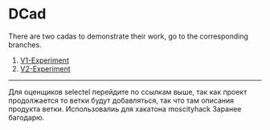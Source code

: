 # DCad

There are two cadas to demonstrate their work, go to the corresponding branches.

1. [V1-Experiment](https://github.com/Mika-dot/Cad/tree/V1-Experiment "V1-Experiment")
2. [V2-Experiment](https://github.com/Mika-dot/Cad/tree/V2-Experiment "V2-Experiment")

---

Для оценщиков selectel перейдите по ссылкам выше, так как проект продолжается то ветки будут добавляться, так что там описания продукта ветки. Использовалиь для хакатона moscityhack
Заранее багодарю.
